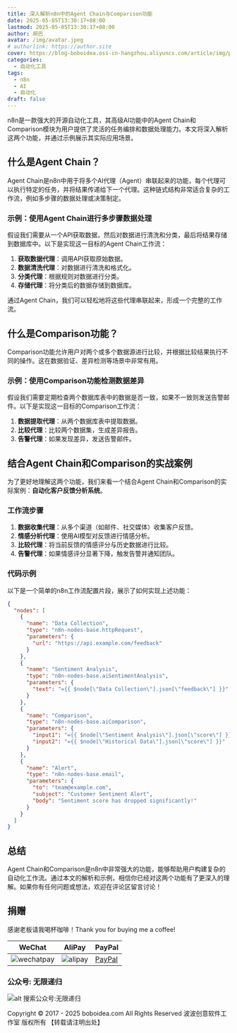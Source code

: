 ```yaml
---
title: 深入解析n8n中的Agent Chain与Comparison功能
date: 2025-05-05T13:30:17+08:00
lastmod: 2025-05-05T13:30:17+08:00
author: 胡巴
avatar: /img/avatar.jpeg
# authorlink: https://author.site
cover: https://blog-boboidea.oss-cn-hangzhou.aliyuncs.com/article/img/posts/auto1/哔哩哔哩上搜集的美图色图_1-1000/9.jpg
categories:
  - 自动化工具
tags:
  - n8n
  - AI
  - 自动化
draft: false
---
```


n8n是一款强大的开源自动化工具，其高级AI功能中的Agent Chain和Comparison模块为用户提供了灵活的任务编排和数据处理能力。本文将深入解析这两个功能，并通过示例展示其实际应用场景。

<!--more-->

## 什么是Agent Chain？

Agent Chain是n8n中用于将多个AI代理（Agent）串联起来的功能，每个代理可以执行特定的任务，并将结果传递给下一个代理。这种链式结构非常适合复杂的工作流，例如多步骤的数据处理或决策制定。

### 示例：使用Agent Chain进行多步骤数据处理

假设我们需要从一个API获取数据，然后对数据进行清洗和分类，最后将结果存储到数据库中。以下是实现这一目标的Agent Chain工作流：

1. **获取数据代理**：调用API获取原始数据。
2. **数据清洗代理**：对数据进行清洗和格式化。
3. **分类代理**：根据规则对数据进行分类。
4. **存储代理**：将分类后的数据存储到数据库。

通过Agent Chain，我们可以轻松地将这些代理串联起来，形成一个完整的工作流。

## 什么是Comparison功能？

Comparison功能允许用户对两个或多个数据源进行比较，并根据比较结果执行不同的操作。这在数据验证、差异检测等场景中非常有用。

### 示例：使用Comparison功能检测数据差异

假设我们需要定期检查两个数据库表中的数据是否一致，如果不一致则发送告警邮件。以下是实现这一目标的Comparison工作流：

1. **数据提取代理**：从两个数据库表中提取数据。
2. **比较代理**：比较两个数据集，生成差异报告。
3. **告警代理**：如果发现差异，发送告警邮件。

## 结合Agent Chain和Comparison的实战案例

为了更好地理解这两个功能，我们来看一个结合Agent Chain和Comparison的实际案例：**自动化客户反馈分析系统**。

### 工作流步骤

1. **数据收集代理**：从多个渠道（如邮件、社交媒体）收集客户反馈。
2. **情感分析代理**：使用AI模型对反馈进行情感分析。
3. **比较代理**：将当前反馈的情感评分与历史数据进行比较。
4. **告警代理**：如果情感评分显著下降，触发告警并通知团队。

### 代码示例

以下是一个简单的n8n工作流配置片段，展示了如何实现上述功能：

```json
{
  "nodes": [
    {
      "name": "Data Collection",
      "type": "n8n-nodes-base.httpRequest",
      "parameters": {
        "url": "https://api.example.com/feedback"
      }
    },
    {
      "name": "Sentiment Analysis",
      "type": "n8n-nodes-base.aiSentimentAnalysis",
      "parameters": {
        "text": "={{ $node[\"Data Collection\"].json[\"feedback\"] }}"
      }
    },
    {
      "name": "Comparison",
      "type": "n8n-nodes-base.aiComparison",
      "parameters": {
        "input1": "={{ $node[\"Sentiment Analysis\"].json[\"score\"] }}",
        "input2": "={{ $node[\"Historical Data\"].json[\"score\"] }}"
      }
    },
    {
      "name": "Alert",
      "type": "n8n-nodes-base.email",
      "parameters": {
        "to": "team@example.com",
        "subject": "Customer Sentiment Alert",
        "body": "Sentiment score has dropped significantly!"
      }
    }
  ]
}
```

## 总结

Agent Chain和Comparison是n8n中非常强大的功能，能够帮助用户构建复杂的自动化工作流。通过本文的解析和示例，相信你已经对这两个功能有了更深入的理解。如果你有任何问题或想法，欢迎在评论区留言讨论！

<!--qr_code-->

## 捐赠

感谢老板请我喝杯咖啡！Thank you for buying me a coffee!

| WeChat | AliPay | PayPal |
| --- | --- | --- |
| ![wechatpay](https://blog-boboidea.oss-cn-hangzhou.aliyuncs.com/pay/wechat_%E6%94%B6%E6%AC%BE%E7%A0%81.jpg) | ![alipay](https://blog-boboidea.oss-cn-hangzhou.aliyuncs.com/pay/alipay.jpg) | [PayPal](https://paypal.me/JianboQin?country.x=C2&locale.x=zh_XC) |

### 公众号: 无限递归

![alt 搜索公众号:无限递归](https://blog-boboidea.oss-cn-hangzhou.aliyuncs.com/article/img/gongzhonghao.jpeg "无限递归")

<!--declare-declare-->

Copyright &copy; 2017 - 2025 boboidea.com All Rights Reserved 波波创意软件工作室 版权所有 【转载请注明出处】